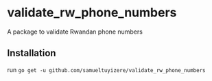 # validate_rw_phone_numbers
A package to validate Rwandan phone numbers

## Installation
run ```go get -u github.com/samueltuyizere/validate_rw_phone_numbers```
